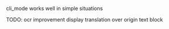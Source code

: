 cli_mode
	works well in simple situations 

TODO:
	ocr improvement 
	display translation over origin text block 
